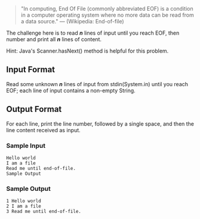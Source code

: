 >"In computing, End Of File (commonly abbreviated EOF) is a condition in a computer operating system where no more data can be read from a data source." — (Wikipedia: End-of-file)


The challenge here is to read **_n_** lines of input until you reach EOF, then number and print all **_n_** lines of content.

Hint: Java's Scanner.hasNext() method is helpful for this problem.

## Input Format

Read some unknown **_n_** lines of input from stdin(System.in) until you reach EOF; each line of input contains a non-empty String.

##  Output Format

For each line, print the line number, followed by a single space, and then the line content received as input.

### Sample Input
```
Hello world
I am a file
Read me until end-of-file.
Sample Output
```
### Sample Output
```
1 Hello world
2 I am a file
3 Read me until end-of-file.
```